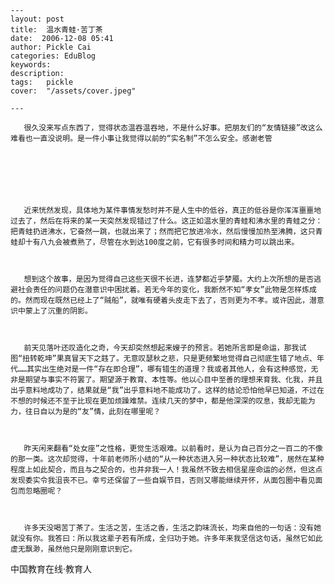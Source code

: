 
    ---
    layout: post  
    title:  温水青蛙·苦丁茶  
    date:  2006-12-08 05:41  
    author: Pickle Cai  
    categories: EduBlog  
    keywords: 
    description:   
    tags:	pickle   
    cover:  "/assets/cover.jpeg"  

    ---  
    
       很久没来写点东西了，觉得状态温吞温吞地，不是什么好事。把朋友们的“友情链接”改这么难看也一直没说明。是一件小事让我觉得以前的“实名制”不怎么安全。感谢老管



         



       近来恍然发现，具体地为某件事情发愁时并不是人生中的低谷，真正的低谷是你浑浑噩噩地过去了，然后在将来的某一天突然发现错过了什么。这正如温水里的青蛙和沸水里的青蛙之分：把青蛙扔进沸水，它奋然一跳，也就出来了；然而把它放进冷水，然后慢慢加热至沸腾，这只青蛙却十有八九会被煮熟了，尽管在水到达100度之前，它有很多时间和精力可以跳出来。



       想到这个故事，是因为觉得自己这些天很不长进，连梦都近乎梦魇。大约上次所想的是否逃避社会责任的问题仍在潜意识中困扰着。若无今年的变化，我断然不知“孝女”此物是怎样炼成的。然而现在既然已经上了“贼船”，就唯有硬着头皮走下去了，否则更为不孝。或许因此，潜意识中蒙上了沉重的阴影。



       前天见落叶还叹造化之奇，今天却突然想起来嫂子的预言。若她所言即是命运，那我试图“扭转乾坤”果真冒天下之韪了。无意叹瑟秋之悲，只是更频繁地觉得自己彻底生错了地点、年代……其实出生绝对是一件“存在即合理”，哪有错生的道理？我或者其他人，会有这种感觉，无非是期望与事实不符罢了。期望源于教育、本性等。他以心目中至善的理想来育我、化我，并且出乎意料地成功了，结果就是“我”出乎意料地不能成功了。这样的结论恐怕他早已知道，不过在不想的时候还不至于比现在更加烦躁难禁。连续几天的梦中，都是他深深的叹息，我却无能为力，往日自以为是的“友”情，此刻在哪里呢？



       昨天闲来翻看“处女座”之性格，更觉生活艰难。以前看时，是认为自己百分之一百二的不像的那一类。这次却觉得，十年前老师所小结的“从一种状态进入另一种状态比较难”，居然在某种程度上如此契合，而且与之契合的，也并非我一人！我虽然不致去相信星座命运的必然，但这点发现委实令我沮丧不已。幸亏还保留了一些自娱节目，否则又哪能继续开怀，从面包圈中看见面包而忽略圈呢？



       许多天没喝苦丁茶了。生活之苦，生活之香，生活之韵味流长，均来自他的一句话：没有她就没有你。我答曰：所以我这辈子若有所成，全归功于她。许多年来我坚信这句话，虽然它如此虚无飘渺，虽然他只是刚刚意识到它。



		    
 中国教育在线·教育人

